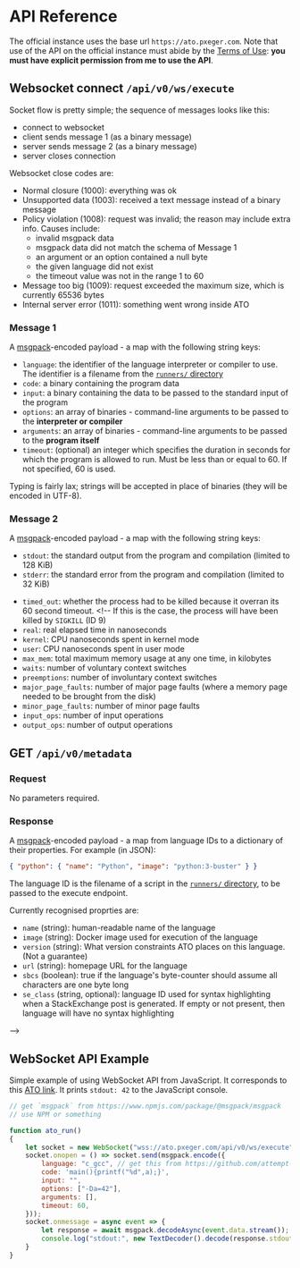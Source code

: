 # API Reference
The official instance uses the base url `https://ato.pxeger.com`. Note that use of the API on the
official instance must abide by the [Terms of Use](https://ato.pxeger.com/legal#terms-of-use):
**you must have explicit permission from me to use the API**.

## Websocket connect `/api/v0/ws/execute`
Socket flow is pretty simple; the sequence of messages looks like this:

- connect to websocket
- client sends message 1 (as a binary message)
- server sends message 2 (as a binary message)
- server closes connection

Websocket close codes are:
- Normal closure (1000): everything was ok
- Unsupported data (1003): received a text message instead of a binary message
- Policy violation (1008): request was invalid; the reason may include extra info. Causes include:
    - invalid msgpack data
    - msgpack data did not match the schema of Message 1
    - an argument or an option contained a null byte
    - the given language did not exist
    - the timeout value was not in the range 1 to 60
- Message too big (1009): request exceeded the maximum size, which is currently 65536 bytes
- Internal server error (1011): something went wrong inside ATO

### Message 1
A [msgpack]-encoded payload - a map with the following string keys:
- `language`: the identifier of the language interpreter or compiler to use. The identifier is a filename from the
  [`runners/` directory]
- `code`: a binary containing the program data
- `input`: a binary containing the data to be passed to the standard input of the program
- `options`: an array of binaries - command-line arguments to be passed to the **interpreter or compiler**
- `arguments`: an array of binaries - command-line arguments to be passed to the **program itself**
- `timeout`: (optional) an integer which specifies the duration in seconds for which the program is allowed to run. Must
be less than or equal to 60. If not specified, 60 is used.

Typing is fairly lax; strings will be accepted in place of binaries (they will be encoded in UTF-8).

### Message 2
A [msgpack]-encoded payload - a map with the following string keys:
- `stdout`: the standard output from the program and compilation (limited to 128 KiB)
- `stderr`: the standard error from the program and compilation (limited to 32 KiB)
<!--
- `status_type`: the reason the process ended - one of:
    - `exited`: terminated normally by returning from `main` or calling `exit`
    - `killed`: terminated by a signal; only happens on timeout or if the process killed itself for some reason
    - `core_dumped`: core dumped, e.g. due to a segmentation fault
    - `unknown`: meaning of the value is not known; should never normally happen
- `status_value`: the status code of the end of the process. Its exact meaning depends on `status_type`:
    - `exited`: the exit code that the program returned
    - `killed`: the number of the signal that killed the process (see [`signal(7)`])
    - `core_dumped`: the number of the signal that caused the process to dump its core (see [`signal(7)`], [`core(5)`])
    - `unknown`: always `-1`
-->
- `timed_out`: whether the process had to be killed because it overran its 60 second timeout. <!-- If this is the case,
  the process will have been killed by `SIGKILL` (ID 9)
- `real`: real elapsed time in nanoseconds
- `kernel`: CPU nanoseconds spent in kernel mode
- `user`: CPU nanoseconds spent in user mode
- `max_mem`: total maximum memory usage at any one time, in kilobytes
- `waits`: number of voluntary context switches
- `preemptions`: number of involuntary context switches
- `major_page_faults`: number of major page faults (where a memory page needed to be brought from the disk)
- `minor_page_faults`: number of minor page faults
- `input_ops`: number of input operations
- `output_ops`: number of output operations

## GET `/api/v0/metadata`
### Request
No parameters required.

### Response
A [msgpack]-encoded payload - a map from language IDs to a dictionary of their properties. For example (in JSON):

```json
{ "python": { "name": "Python", "image": "python:3-buster" } }
```

The language ID is the filename of a script in the [`runners/` directory], to be passed to the execute endpoint.

Currently recognised proprties are:
- `name` (string): human-readable name of the language
- `image` (string): Docker image used for execution of the language
- `version` (string): What version constraints ATO places on this language. (Not a guarantee)
- `url` (string): homepage URL for the language
- `sbcs` (boolean): true if the language's byte-counter should assume all characters are one byte long
- `se_class` (string, optional): language ID used for syntax highlighting when a StackExchange post is generated. If
  empty or not present, then language will have no syntax highlighting

-->

[msgpack]: https://msgpack.org
[`runners/` directory]: https://github.com/attempt-this-online/attempt-this-online/tree/main/runners
[`signal(7)`]: https://man.archlinux.org/man/core/man-pages/signal.7.en
[`core(5)`]: https://man.archlinux.org/man/core/man-pages/core.5.en

## WebSocket API Example
Simple example of using WebSocket API from JavaScript. It corresponds to this [ATO link](https://ato.pxeger.com/run?1=m700OT49OXlVtJKuS6KtiZFS7IKlpSVpuhbbcxMz8zQ0qwuKMvNK0jSUVFOUdBI1rWshslBFC6A0AA).
It prints `stdout: 42` to the JavaScript console.

```javascript
// get `msgpack` from https://www.npmjs.com/package/@msgpack/msgpack
// use NPM or something

function ato_run()
{
	let socket = new WebSocket("wss://ato.pxeger.com/api/v0/ws/execute");
	socket.onopen = () => socket.send(msgpack.encode({
		language: "c_gcc", // get this from https://github.com/attempt-this-online/attempt-this-online/tree/main/runners
		code: 'main(){printf("%d",a);}',
		input: "",
		options: ["-Da=42"],
		arguments: [],
		timeout: 60,
	}));
	socket.onmessage = async event => {
		let response = await msgpack.decodeAsync(event.data.stream());
		console.log("stdout:", new TextDecoder().decode(response.stdout));
	}
}
```
